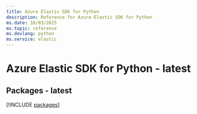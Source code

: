 ```yaml
---
title: Azure Elastic SDK for Python
description: Reference for Azure Elastic SDK for Python
ms.date: 10/03/2025
ms.topic: reference
ms.devlang: python
ms.service: elastic
---
```

# Azure Elastic SDK for Python - latest
## Packages - latest
[!INCLUDE [packages](elastic-index.md)]